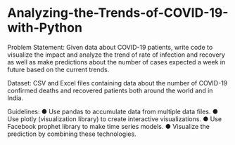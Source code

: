 # Analyzing-the-Trends-of-COVID-19-with-Python

Problem Statement:
Given data about COVID-19 patients, write code to visualize the impact and
analyze the trend of rate of infection and recovery as well as make predictions
about the number of cases expected a week in future based on the current
trends.

Dataset:
CSV and Excel files containing data about the number of COVID-19 confirmed
deaths and recovered patients both around the world and in India.

Guidelines:
● Use pandas to accumulate data from multiple data files.
● Use plotly (visualization library) to create interactive visualizations.
● Use Facebook prophet library to make time series models.
● Visualize the prediction by combining these technologies.
